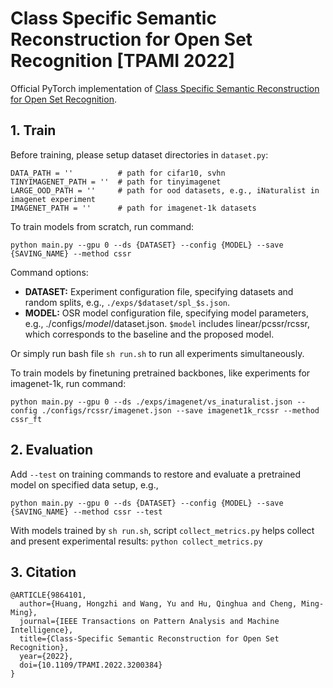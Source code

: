 # Class Specific Semantic Reconstruction for Open Set Recognition [TPAMI 2022] 

Official PyTorch implementation of [Class Specific Semantic Reconstruction for Open Set Recognition](https://ieeexplore.ieee.org/document/9864101).

## 1. Train

Before training, please setup dataset directories in `dataset.py`:
```
DATA_PATH = ''          # path for cifar10, svhn
TINYIMAGENET_PATH = ''  # path for tinyimagenet
LARGE_OOD_PATH = ''     # path for ood datasets, e.g., iNaturalist in imagenet experiment
IMAGENET_PATH = ''      # path for imagenet-1k datasets
```

To train models from scratch, run command:
```
python main.py --gpu 0 --ds {DATASET} --config {MODEL} --save {SAVING_NAME} --method cssr
```

Command options: 
- **DATASET:** Experiment configuration file, specifying datasets and random splits, e.g., `./exps/$dataset/spl_$s.json`.
- **MODEL:** OSR model configuration file, specifying model parameters, e.g., ./configs/$model/$dataset.json. `$model` includes linear/pcssr/rcssr, which corresponds to the baseline and the proposed model.

Or simply run bash file `sh run.sh` to run all experiments simultaneously.

To train models by finetuning pretrained backbones, like experiments for imagenet-1k, run command:
```
python main.py --gpu 0 --ds ./exps/imagenet/vs_inaturalist.json --config ./configs/rcssr/imagenet.json --save imagenet1k_rcssr --method cssr_ft
```

## 2. Evaluation

Add `--test` on training commands to restore and evaluate a pretrained model on specified data setup, e.g.,
```
python main.py --gpu 0 --ds {DATASET} --config {MODEL} --save {SAVING_NAME} --method cssr --test
```

With models trained by `sh run.sh`, script `collect_metrics.py` helps collect and present experimental results: `python collect_metrics.py`


## 3. Citation
```
@ARTICLE{9864101,
  author={Huang, Hongzhi and Wang, Yu and Hu, Qinghua and Cheng, Ming-Ming},
  journal={IEEE Transactions on Pattern Analysis and Machine Intelligence},
  title={Class-Specific Semantic Reconstruction for Open Set Recognition},
  year={2022},
  doi={10.1109/TPAMI.2022.3200384}
}
```